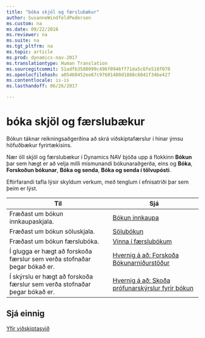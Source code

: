 ```yaml
---
title: "bóka skjöl og færslubækur"
author: SusanneWindfeldPedersen
ms.custom: na
ms.date: 09/22/2016
ms.reviewer: na
ms.suite: na
ms.tgt_pltfrm: na
ms.topic: article
ms.prod: dynamics-nav-2017
ms.translationtype: Human Translation
ms.sourcegitcommit: 51adfb3588099c496f0946ff71da5c6fe518f070
ms.openlocfilehash: a05460452ee67c97601480d1888c6041f34be427
ms.contentlocale: is-is
ms.lasthandoff: 06/26/2017

---
```

    
# <a name="post-documents-and-journals"></a>bóka skjöl og færslubækur
Bókun táknar reikningsaðgerðina að skrá viðskiptafærslur í hinar ýmsu höfuðbækur fyrirtækisins.

Nær öll skjöl og færslubækur í Dynamics NAV bjóða upp á flokkinn **Bókun** þar sem hægt er að velja milli mismunandi bókunaraðgerða, eins og **Bóka**, **Forskoðun bókunar**, **Bóka og senda**, **Bóka og senda í tölvupósti**.

Eftirfarandi tafla lýsir skyldum verkum, með tenglum í efnisatriði þar sem þeim er lýst.

|Til   |Sjá   |
|-----|------| 
|Fræðast um bókun innkaupaskjala.|[Bókun innkaupa](ui-post-purchases.md)| 
|Fræðast um bókun söluskjala.|[Sölubókun](ui-post-sales.md)|
|Fræðast um bókun færslubóka.|[Vinna í færslubókum](ui-work-general-journals.md)|
|Í glugga er hægt að forskoða færslur sem verða stofnaðar þegar bókað er.|[Hvernig á að: Forskoða Bókunarniðurstöður](ui-how-preview-post-results.md)|
|Í skýrslu er hægt að forskoða færslur sem verða stofnaðar þegar bókað er.|[Hvernig á að: Skoða prófunarskýrslur fyrir bókun](ui-how-view-test-reports-posting.md)|

## <a name="see-also"></a>Sjá einnig
[Yfir viðskiptasvið](ui-across-business-areas.md)


